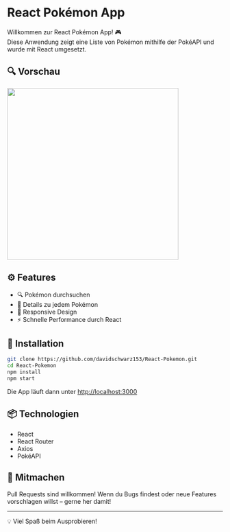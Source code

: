 # React Pokémon App

Willkommen zur React Pokémon App! 🎮  
Diese Anwendung zeigt eine Liste von Pokémon mithilfe der PokéAPI und wurde mit React umgesetzt.

## 🔍 Vorschau

<img src="https://raw.githubusercontent.com/davidschwarz153/React-Pokemon/main/src/assets/preview/preview.gif" width="400" />

## ⚙️ Features

- 🔍 Pokémon durchsuchen
- 📄 Details zu jedem Pokémon
- 📱 Responsive Design
- ⚡ Schnelle Performance durch React

## 🚀 Installation

```bash
git clone https://github.com/davidschwarz153/React-Pokemon.git
cd React-Pokemon
npm install
npm start
```

Die App läuft dann unter [http://localhost:3000](http://localhost:3000)

## 📦 Technologien

- React
- React Router
- Axios
- PokéAPI

## 🙌 Mitmachen

Pull Requests sind willkommen! Wenn du Bugs findest oder neue Features vorschlagen willst – gerne her damit!

---

💡 Viel Spaß beim Ausprobieren!